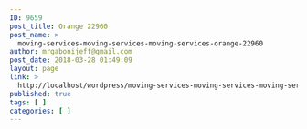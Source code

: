 ```yaml
---
ID: 9659
post_title: Orange 22960
post_name: >
  moving-services-moving-services-moving-services-orange-22960
author: mrgabonijeff@gmail.com
post_date: 2018-03-28 01:49:09
layout: page
link: >
  http://localhost/wordpress/moving-services-moving-services-moving-services-orange-22960/
published: true
tags: [ ]
categories: [ ]
---
```

